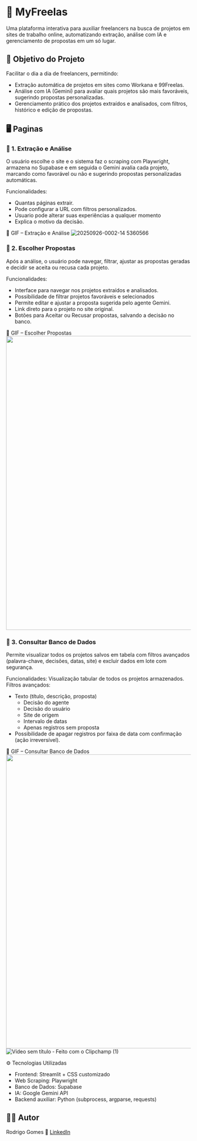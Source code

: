 # 💼 MyFreelas

Uma plataforma interativa para auxiliar freelancers na busca de projetos em sites de trabalho online, automatizando extração, análise com IA e gerenciamento de propostas em um só lugar.

## 🎯 Objetivo do Projeto

Facilitar o dia a dia de freelancers, permitindo:
- Extração automática de projetos em sites como Workana e 99Freelas.
- Análise com IA (Gemini) para avaliar quais projetos são mais favoráveis, sugerindo propostas personalizadas.
- Gerenciamento prático dos projetos extraídos e analisados, com filtros, histórico e edição de propostas.

## 🖥️ Paginas
### 🔹 1. Extração e Análise
O usuário escolhe o site e o sistema faz o scraping com Playwright, armazena no Supabase e em seguida o Gemini avalia cada projeto, marcando como favorável ou não e sugerindo propostas personalizadas automáticas.

Funcionalidades:
- Quantas páginas extrair.
- Pode configurar a URL com filtros personalizados.
- Usuario pode alterar suas experiências a qualquer momento
- Explica o motivo da decisão.

📸 GIF – Extração e Análise
![20250926-0002-14 5360566](https://github.com/user-attachments/assets/9002009e-1845-4b43-82fc-5dfbde4e3e47)

### 🔹 2. Escolher Propostas
Após a análise, o usuário pode navegar, filtrar, ajustar as propostas geradas e decidir se aceita ou recusa cada projeto.

Funcionalidades:
- Interface para navegar nos projetos extraídos e analisados.
- Possibilidade de filtrar projetos favoráveis e selecionados
- Permite editar e ajustar a proposta sugerida pelo agente Gemini.
- Link direto para o projeto no site original.
- Botões para Aceitar ou Recusar propostas, salvando a decisão no banco.

📸 GIF – Escolher Propostas
<img src="https://github.com/user-attachments/assets/42b80238-466c-4267-b571-a584f357cb44" width="800"/>


### 🔹 3. Consultar Banco de Dados
Permite visualizar todos os projetos salvos em tabela com filtros avançados (palavra-chave, decisões, datas, site) e excluir dados em lote com segurança.

Funcionalidades:
Visualização tabular de todos os projetos armazenados.
Filtros avançados:

- Texto (título, descrição, proposta)
    - Decisão do agente
    - Decisão do usuário
    - Site de origem
    - Intervalo de datas
    - Apenas registros sem proposta
- Possibilidade de apagar registros por faixa de data com confirmação (ação irreversível).

📸 GIF – Consultar Banco de Dados
<img src="https://github.com/user-attachments/assets/c3e54bc0-109a-4567-86ad-e5a451621634" width="800"/>
![Vídeo sem título ‐ Feito com o Clipchamp (1)]()


⚙️ Tecnologias Utilizadas

- Frontend: Streamlit + CSS customizado
- Web Scraping: Playwright
- Banco de Dados: Supabase
- IA: Google Gemini API
- Backend auxiliar: Python (subprocess, argparse, requests)

## 🧑‍💻 Autor
Rodrigo Gomes
🔗 [LinkedIn](https://www.linkedin.com/in/rodrigogomes-profile/)
